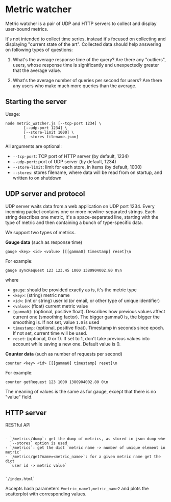Metric watcher
===============

Metric watcher is a pair of UDP and HTTP servers to collect and display
user-bound metrics.

It's not intended to collect time series, instead it's focused on collecting
and displaying "current state of the art". Collected data should help
answering on following types of questions:

1. What's the average response time of the query? Are there any "outliers",
   users, whose response time is significantly and unexpectedly
   greater that the average value.

2. What's the average number of queries per second for users? Are there any
   users who make much more queries than the average.

Starting the server
-------------------

Usage:

    node metric_watcher.js [--tcp-port 1234] \
            [--udp-port 1234] \
            [--store-limit 1000] \
            [--stores filename.json]

All arguments are optional:

- `--tcp-port`: TCP port of HTTP server (by default, 1234)
- `--udp-port`: port of UDP server (by default, 1234)
- `--store-limit`: limit for each store, in items (by default, 1000)
- `--stores`: stores filename, where data will be read from on startup, and
    written to on shutdown

UDP server and protocol
------------------------

UDP server waits data from a web application on UDP port 1234. Every incoming
packet contains one or more newline-separated strings. Each string describes
one metric, it's a space-separated line, starting with the type of metric
and then containing a bunch of type-specific data.

We support two types of metrics.

**Gauge data** (such as response time)

    gauge <key> <id> <value> [[[gamma0] timestamp] reset]\n

For example:

    gauge syncRequest 123 123.45 1000 1380904002.80 0\n

where

- `gauge`: should be provided exactly as is, it's the metric type
- `<key>`: (string) metric name
- `<id>`: (int or string) user id (or email, or other type of unique identifier)
- `<value>`: (float) current metric value
- `[gamma0]`: (optional, positive float). Describes how previous values
  affect current one (smoothing factor). The bigger gamma0 is, the bigger
  the smoothing is. If not set, value `1.0` is used
- `timestamp`: (optional, positive float). Timestamp in seconds since epoch.
  If not set, current time will be used.
- `reset`: (optional, 0 or 1). If set to 1, don't take previous values
  into account while saving a new one. Default value is 0.

**Counter data** (such as number of requests per second)

    counter <key> <id> [[[gamma0] timestamp] reset]\n

For example:

    counter getRequest 123 1000 1380904002.80 0\n

The meaning of values is the same as for gauge, except that there is no "value"
field.

HTTP server
------------

RESTful API
`````````````

- `/metrics/dump`: get the dump of metrics, as stored in json dump whe
  `--stores` option is used
- `/metrics`: get the dict `metric name -> number of unique element in metric`
- `/metrics/get?name=<metric_name>`: for a given metric name get the dict
  `user id -> metric value`


`/index.html`
``````````````

Accepts hash parameters `#metric_name1,metric_name2` and plots the scatterplot
with corresponding values.
